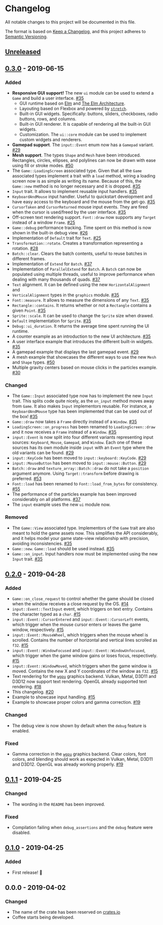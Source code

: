 # Changelog
All notable changes to this project will be documented in this file.

The format is based on [Keep a Changelog](https://keepachangelog.com/en/1.0.0/),
and this project adheres to [Semantic Versioning](https://semver.org/spec/v2.0.0.html).

## [Unreleased]


## [0.3.0] - 2019-06-15
### Added
- __Responsive GUI support!__ The new `ui` module can be used to extend a `Game`
  and build a user interface. [#35]
  - GUI runtime based on [Elm] and [The Elm Architecture].
  - Layouting based on Flexbox and powered by [`stretch`].
  - Built-in GUI widgets. Specifically: buttons, sliders, checkboxes, radio
    buttons, rows, and columns.
  - Built-in GUI renderer. It is capable of rendering all the built-in GUI
    widgets.
  - Customization. The `ui::core` module can be used to implement custom widgets
    and renderers.
- __Gamepad support__. The `input::Event` enum now has a `Gamepad` variant. [#29]
- __Mesh support__. The types `Shape` and `Mesh` have been introduced.
  Rectangles, circles, ellipses, and polylines can now be drawn with ease using
  fill or stroke modes. [#50]
- The `Game::LoadingScreen` associated type. Given that all the `Game`
  associated types implement a trait with a `load` method, wiring a loading
  screen now is as simple as writing its name. Because of this, the `Game::new`
  method is no longer necessary and it is dropped. [#35]
- `Input` trait. It allows to implement reusable input handlers. [#35]
- `KeyboardAndMouse` input handler. Useful to quickstart development and have
  easy access to the keyboard and the mouse from the get-go. [#35]
- `CursorTaken` and `CursorReturned` mouse input events. They are fired when the
  cursor is used/freed by the user interface. [#35]
- Off-screen text rendering support. `Font::draw` now supports any `Target`
  instead of a window `Frame`. [#25]
- `Game::debug` performance tracking. Time spent on this method is now shown in
  the built-in debug view. [#26]
- Implementation of `Default` trait for `Text`. [#25]
- `Transformation::rotate`. Creates a transformation representing a rotation. [#28]
- `Batch::clear`. Clears the batch contents, useful to reuse batches in different
  frames.
- Implementation of `Extend` for `Batch`. [#37]
- Implementation of `ParallelExtend` for `Batch`. A `Batch` can now be populated
  using multiple threads, useful to improve performance when dealing with many
  thousands of quads. [#37]
- `Text` alignment. It can be defined using the new `HorizontalAlignment` and
- `VerticalAlignment` types in the `graphics` module. [#35]
- `Font::measure`. It allows to measure the dimensions of any `Text`. [#35]
- `Rectangle::contains`. It returns whether or not a `Rectangle` contains a
  given `Point`. [#35]
- `Sprite::scale`. It can be used to change the `Sprite` size when drawed.
- `Default` implementation for `Sprite`. [#35]
- `Debug::ui_duration`. It returns the average time spent running the UI runtime.
- A counter example as an introduction to the new UI architecture. [#35]
- A user interface example that introduces the different built-in widgets. [#35]
- A gamepad example that displays the last gamepad event. [#29]
- A mesh example that showcases the different ways to use the new `Mesh` and
  `Shape` types. [#50]
- Multiple gravity centers based on mouse clicks in the particles example. [#30]

### Changed
- The `Game::Input` associated type now has to implement the new `Input` trait.
  This splits code quite nicely, as the `on_input` method moves away from `Game`.
  It also makes `Input` implementors reusable. For instance, a `KeyboardAndMouse`
  type has been implemented that can be used out of the box! [#35]
- `Game::draw` now takes a `Frame` directly instead of a `Window`. [#35]
- `LoadingScreen::on_progress` has been renamed to `LoadingScreen::draw` and it
  now receives a `Frame` instead of a `Window`. [#35]
- `input::Event` is now split into four different variants representing input
  sources: `Keyboard`, `Mouse`, `Gamepad`, and `Window`. Each one of these
  sources has its own module inside `input` with an `Event` type where the old
  variants can be found. [#29]
- `input::KeyCode` has been moved to `input::keyboard::KeyCode`. [#29]
- `input::MouseButton` has been moved to `input::mouse::Button`. [#29]
- `Batch::draw` and `texture_array::Batch::draw` do not take a `position`
  argument anymore. Using `Target::transform` before drawing is preferred. [#53]
- `Font::load` has been renamed to `Font::load_from_bytes` for consistency. [#55]
- The performance of the particles example has been improved considerably on all
  platforms. [#37]
- The `input` example uses the new `ui` module now.

### Removed
- The `Game::View` associated type. Implementors of the `Game` trait are also
  meant to hold the game assets now. This simplifies the API considerably, and
  it helps model your game state-view relationship with precision, avoiding
  inconsistencies. [#35]
- `Game::new`. `Game::load` should be used instead. [#35]
- `Game::on_input`. Input handlers now must be implemented using the new `Input`
  trait. [#35]

[#25]: https://github.com/hecrj/coffee/pull/25
[#26]: https://github.com/hecrj/coffee/pull/26
[#28]: https://github.com/hecrj/coffee/pull/28
[#29]: https://github.com/hecrj/coffee/pull/29
[#30]: https://github.com/hecrj/coffee/pull/30
[#35]: https://github.com/hecrj/coffee/pull/35
[#37]: https://github.com/hecrj/coffee/pull/37
[#50]: https://github.com/hecrj/coffee/pull/50
[#53]: https://github.com/hecrj/coffee/pull/53
[#55]: https://github.com/hecrj/coffee/pull/55
[Elm]: https://elm-lang.org
[The Elm Architecture]: https://guide.elm-lang.org/architecture/
[`stretch`]: https://github.com/vislyhq/stretch


## [0.2.0] - 2019-04-28
### Added
- `Game::on_close_request` to control whether the game should be closed when the
  window receives a close request by the OS. [#14]
- `input::Event::TextInput` event, which triggers on text entry. Contains the
  character typed as a `char`. [#15]
- `input::Event::CursorEntered` and `input::Event::CursorLeft` events, which
  trigger when the mouse cursor enters or leaves the game window, respectively.
  [#15]
- `input::Event::MouseWheel`, which triggers when the mouse wheel is scrolled.
  Contains the number of horizontal and vertical lines scrolled as `f32`. [#15]
- `input::Event::WindowFocused` and `input::Event::WindowUnfocused`, which
  trigger when the game window gains or loses focus, respectively. [#15]
- `input::Event::WindowMoved`, which triggers when the game window is moved.
  Contains the new X and Y coordinates of the window as `f32`. [#15]
- Text rendering for the [`wgpu`] graphics backend. Vulkan, Metal, D3D11 and
  D3D12 now support text rendering. OpenGL already supported text rendering.
  [#18]
- This changelog. [#20]
- Example to showcase input handling. [#15]
- Example to showcase proper colors and gamma correction. [#19]

### Changed
- The debug view is now shown by default when the `debug` feature is enabled.

### Fixed
- Gamma correction in the [`wgpu`] graphics backend. Clear colors, font colors,
  and blending should work as expected in Vulkan, Metal, D3D11 and D3D12. OpenGL
  was already working properly. [#19]

[#14]: https://github.com/hecrj/coffee/pull/14
[#15]: https://github.com/hecrj/coffee/pull/15
[#18]: https://github.com/hecrj/coffee/pull/18
[#19]: https://github.com/hecrj/coffee/pull/19
[#20]: https://github.com/hecrj/coffee/pull/20


## [0.1.1] - 2019-04-25
### Changed
- The wording in the `README` has been improved.

### Fixed
- Compilation failing when `debug_assertions` and the `debug` feature were
  disabled.


## [0.1.0] - 2019-04-25
### Added
- First release! :tada:

## 0.0.0 - 2019-04-02
### Changed
- The name of the crate has been reserved on [crates.io]
- Coffee starts being developed.


[Unreleased]: https://github.com/hecrj/coffee/compare/0.3.0...HEAD
[0.3.0]: https://github.com/hecrj/coffee/compare/0.2.0...0.3.0
[0.2.0]: https://github.com/hecrj/coffee/compare/0.1.1...0.2.0
[0.1.1]: https://github.com/hecrj/coffee/compare/0.1.0...0.1.1
[0.1.0]: https://github.com/hecrj/coffee/releases/tag/0.1.0

[crates.io]: https//crates.io
[`wgpu`]: https://github.com/gfx-rs/wgpu
